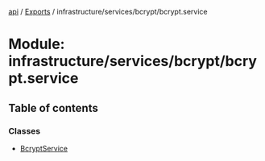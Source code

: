 [api](../README.md) / [Exports](../modules.md) / infrastructure/services/bcrypt/bcrypt.service

# Module: infrastructure/services/bcrypt/bcrypt.service

## Table of contents

### Classes

- [BcryptService](../classes/infrastructure_services_bcrypt_bcrypt_service.BcryptService.md)

